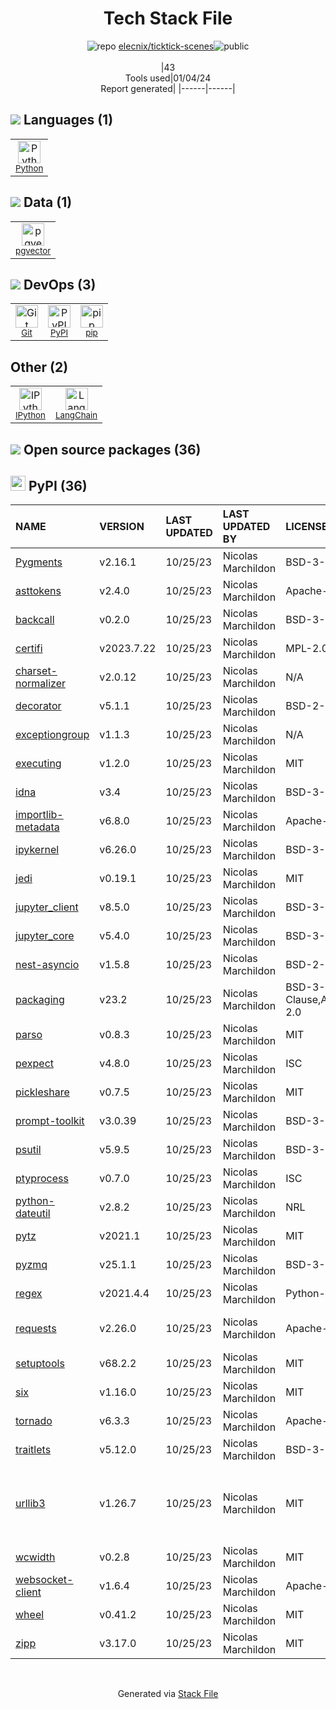 <!--
&lt;--- Readme.md Snippet without images Start ---&gt;
## Tech Stack
elecnix/ticktick-scenes is built on the following main stack:

- [Python](https://www.python.org) – Languages
- [IPython](http://ipython.org/index.html) – Shells
- [pip](https://pypi.org/project/pip/) – Front End Package Manager
- [LangChain](https://github.com/hwchase17/langchain) – Large Language Model Tools
- [pgvector](https://github.com/pgvector/pgvector/) – Database Tools

Full tech stack [here](/techstack.md)

&lt;--- Readme.md Snippet without images End ---&gt;

&lt;--- Readme.md Snippet with images Start ---&gt;
## Tech Stack
elecnix/ticktick-scenes is built on the following main stack:

- <img width='25' height='25' src='https://img.stackshare.io/service/993/pUBY5pVj.png' alt='Python'/> [Python](https://www.python.org) – Languages
- <img width='25' height='25' src='https://img.stackshare.io/service/4477/820a0bb9a44fe5a1d640993ab1e6fd84_400x400.png' alt='IPython'/> [IPython](http://ipython.org/index.html) – Shells
- <img width='25' height='25' src='https://img.stackshare.io/service/5559/-RIWgodF_400x400.jpg' alt='pip'/> [pip](https://pypi.org/project/pip/) – Front End Package Manager
- <img width='25' height='25' src='https://img.stackshare.io/service/48790/default_5b6c6b73f1ff3775c85d2a1ba954cb87e30cbf13.jpg' alt='LangChain'/> [LangChain](https://github.com/hwchase17/langchain) – Large Language Model Tools
- <img width='25' height='25' src='https://img.stackshare.io/service/109221/default_b888cdf5617d936aa6aacf130911906955508639.png' alt='pgvector'/> [pgvector](https://github.com/pgvector/pgvector/) – Database Tools

Full tech stack [here](/techstack.md)

&lt;--- Readme.md Snippet with images End ---&gt;
-->
<div align="center">

# Tech Stack File
![](https://img.stackshare.io/repo.svg "repo") [elecnix/ticktick-scenes](https://github.com/elecnix/ticktick-scenes)![](https://img.stackshare.io/public_badge.svg "public")
<br/><br/>
|43<br/>Tools used|01/04/24 <br/>Report generated|
|------|------|
</div>

## <img src='https://img.stackshare.io/languages.svg'/> Languages (1)
<table><tr>
  <td align='center'>
  <img width='36' height='36' src='https://img.stackshare.io/service/993/pUBY5pVj.png' alt='Python'>
  <br>
  <sub><a href="https://www.python.org">Python</a></sub>
  <br>
  <sub></sub>
</td>

</tr>
</table>

## <img src='https://img.stackshare.io/databases.svg'/> Data (1)
<table><tr>
  <td align='center'>
  <img width='36' height='36' src='https://img.stackshare.io/service/109221/default_b888cdf5617d936aa6aacf130911906955508639.png' alt='pgvector'>
  <br>
  <sub><a href="https://github.com/pgvector/pgvector/">pgvector</a></sub>
  <br>
  <sub></sub>
</td>

</tr>
</table>

## <img src='https://img.stackshare.io/devops.svg'/> DevOps (3)
<table><tr>
  <td align='center'>
  <img width='36' height='36' src='https://img.stackshare.io/service/1046/git.png' alt='Git'>
  <br>
  <sub><a href="http://git-scm.com/">Git</a></sub>
  <br>
  <sub></sub>
</td>

<td align='center'>
  <img width='36' height='36' src='https://img.stackshare.io/service/12572/-RIWgodF_400x400.jpg' alt='PyPI'>
  <br>
  <sub><a href="https://pypi.org/">PyPI</a></sub>
  <br>
  <sub></sub>
</td>

<td align='center'>
  <img width='36' height='36' src='https://img.stackshare.io/service/5559/-RIWgodF_400x400.jpg' alt='pip'>
  <br>
  <sub><a href="https://pypi.org/project/pip/">pip</a></sub>
  <br>
  <sub></sub>
</td>

</tr>
</table>

## Other (2)
<table><tr>
  <td align='center'>
  <img width='36' height='36' src='https://img.stackshare.io/service/4477/820a0bb9a44fe5a1d640993ab1e6fd84_400x400.png' alt='IPython'>
  <br>
  <sub><a href="http://ipython.org/index.html">IPython</a></sub>
  <br>
  <sub></sub>
</td>

<td align='center'>
  <img width='36' height='36' src='https://img.stackshare.io/service/48790/default_5b6c6b73f1ff3775c85d2a1ba954cb87e30cbf13.jpg' alt='LangChain'>
  <br>
  <sub><a href="https://github.com/hwchase17/langchain">LangChain</a></sub>
  <br>
  <sub></sub>
</td>

</tr>
</table>


## <img src='https://img.stackshare.io/group.svg' /> Open source packages (36)</h2>

## <img width='24' height='24' src='https://img.stackshare.io/service/12572/-RIWgodF_400x400.jpg'/> PyPI (36)

|NAME|VERSION|LAST UPDATED|LAST UPDATED BY|LICENSE|VULNERABILITIES|
|:------|:------|:------|:------|:------|:------|
|[Pygments](https://pypi.org/project/Pygments)|v2.16.1|10/25/23|Nicolas Marchildon |BSD-3-Clause|N/A|
|[asttokens](https://pypi.org/project/asttokens)|v2.4.0|10/25/23|Nicolas Marchildon |Apache-2.0|N/A|
|[backcall](https://pypi.org/project/backcall)|v0.2.0|10/25/23|Nicolas Marchildon |BSD-3-Clause|N/A|
|[certifi](https://pypi.org/project/certifi)|v2023.7.22|10/25/23|Nicolas Marchildon |MPL-2.0|N/A|
|[charset-normalizer](https://pypi.org/project/charset-normalizer)|v2.0.12|10/25/23|Nicolas Marchildon |N/A|N/A|
|[decorator](https://pypi.org/project/decorator)|v5.1.1|10/25/23|Nicolas Marchildon |BSD-2-Clause|N/A|
|[exceptiongroup](https://pypi.org/project/exceptiongroup)|v1.1.3|10/25/23|Nicolas Marchildon |N/A|N/A|
|[executing](https://pypi.org/project/executing)|v1.2.0|10/25/23|Nicolas Marchildon |MIT|N/A|
|[idna](https://pypi.org/project/idna)|v3.4|10/25/23|Nicolas Marchildon |BSD-3-Clause|N/A|
|[importlib-metadata](https://pypi.org/project/importlib-metadata)|v6.8.0|10/25/23|Nicolas Marchildon |Apache-2.0|N/A|
|[ipykernel](https://pypi.org/project/ipykernel)|v6.26.0|10/25/23|Nicolas Marchildon |BSD-3-Clause|N/A|
|[jedi](https://pypi.org/project/jedi)|v0.19.1|10/25/23|Nicolas Marchildon |MIT|N/A|
|[jupyter_client](https://pypi.org/project/jupyter_client)|v8.5.0|10/25/23|Nicolas Marchildon |BSD-3-Clause|N/A|
|[jupyter_core](https://pypi.org/project/jupyter_core)|v5.4.0|10/25/23|Nicolas Marchildon |BSD-3-Clause|N/A|
|[nest-asyncio](https://pypi.org/project/nest-asyncio)|v1.5.8|10/25/23|Nicolas Marchildon |BSD-2-Clause|N/A|
|[packaging](https://pypi.org/project/packaging)|v23.2|10/25/23|Nicolas Marchildon |BSD-3-Clause,Apache-2.0|N/A|
|[parso](https://pypi.org/project/parso)|v0.8.3|10/25/23|Nicolas Marchildon |MIT|N/A|
|[pexpect](https://pypi.org/project/pexpect)|v4.8.0|10/25/23|Nicolas Marchildon |ISC|N/A|
|[pickleshare](https://pypi.org/project/pickleshare)|v0.7.5|10/25/23|Nicolas Marchildon |MIT|N/A|
|[prompt-toolkit](https://pypi.org/project/prompt-toolkit)|v3.0.39|10/25/23|Nicolas Marchildon |BSD-3-Clause|N/A|
|[psutil](https://pypi.org/project/psutil)|v5.9.5|10/25/23|Nicolas Marchildon |BSD-3-Clause|N/A|
|[ptyprocess](https://pypi.org/project/ptyprocess)|v0.7.0|10/25/23|Nicolas Marchildon |ISC|N/A|
|[python-dateutil](https://pypi.org/project/python-dateutil)|v2.8.2|10/25/23|Nicolas Marchildon |NRL|N/A|
|[pytz](https://pypi.org/project/pytz)|v2021.1|10/25/23|Nicolas Marchildon |MIT|N/A|
|[pyzmq](https://pypi.org/project/pyzmq)|v25.1.1|10/25/23|Nicolas Marchildon |BSD-3-Clause|N/A|
|[regex](https://pypi.org/project/regex)|v2021.4.4|10/25/23|Nicolas Marchildon |Python-2.0|N/A|
|[requests](https://pypi.org/project/requests)|v2.26.0|10/25/23|Nicolas Marchildon |Apache-2.0|[CVE-2023-32681](https://github.com/advisories/GHSA-j8r2-6x86-q33q) (Moderate)|
|[setuptools](https://pypi.org/project/setuptools)|v68.2.2|10/25/23|Nicolas Marchildon |MIT|N/A|
|[six](https://pypi.org/project/six)|v1.16.0|10/25/23|Nicolas Marchildon |MIT|N/A|
|[tornado](https://pypi.org/project/tornado)|v6.3.3|10/25/23|Nicolas Marchildon |Apache-2.0|N/A|
|[traitlets](https://pypi.org/project/traitlets)|v5.12.0|10/25/23|Nicolas Marchildon |BSD-3-Clause|N/A|
|[urllib3](https://pypi.org/project/urllib3)|v1.26.7|10/25/23|Nicolas Marchildon |MIT|[CVE-2023-45803](https://github.com/advisories/GHSA-g4mx-q9vg-27p4) (Moderate)<br/>[CVE-2023-43804](https://github.com/advisories/GHSA-v845-jxx5-vc9f) (Moderate)|
|[wcwidth](https://pypi.org/project/wcwidth)|v0.2.8|10/25/23|Nicolas Marchildon |MIT|N/A|
|[websocket-client](https://pypi.org/project/websocket-client)|v1.6.4|10/25/23|Nicolas Marchildon |Apache-2.0|N/A|
|[wheel](https://pypi.org/project/wheel)|v0.41.2|10/25/23|Nicolas Marchildon |MIT|N/A|
|[zipp](https://pypi.org/project/zipp)|v3.17.0|10/25/23|Nicolas Marchildon |MIT|N/A|

<br/>
<div align='center'>

Generated via [Stack File](https://github.com/marketplace/stack-file)

